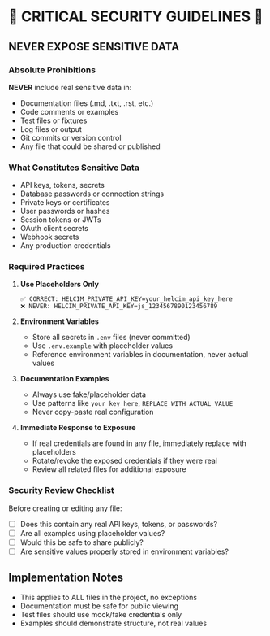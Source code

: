 # 🚨 CRITICAL SECURITY GUIDELINES 🚨

## NEVER EXPOSE SENSITIVE DATA

### Absolute Prohibitions

**NEVER** include real sensitive data in:
- Documentation files (.md, .txt, .rst, etc.)
- Code comments or examples
- Test files or fixtures
- Log files or output
- Git commits or version control
- Any file that could be shared or published

### What Constitutes Sensitive Data

- API keys, tokens, secrets
- Database passwords or connection strings
- Private keys or certificates
- User passwords or hashes
- Session tokens or JWTs
- OAuth client secrets
- Webhook secrets
- Any production credentials

### Required Practices

1. **Use Placeholders Only**
   ```
   ✅ CORRECT: HELCIM_PRIVATE_API_KEY=your_helcim_api_key_here
   ❌ NEVER: HELCIM_PRIVATE_API_KEY=js_1234567890123456789
   ```

2. **Environment Variables**
   - Store all secrets in `.env` files (never committed)
   - Use `.env.example` with placeholder values
   - Reference environment variables in documentation, never actual values

3. **Documentation Examples**
   - Always use fake/placeholder data
   - Use patterns like `your_key_here`, `REPLACE_WITH_ACTUAL_VALUE`
   - Never copy-paste real configuration

4. **Immediate Response to Exposure**
   - If real credentials are found in any file, immediately replace with placeholders
   - Rotate/revoke the exposed credentials if they were real
   - Review all related files for additional exposure

### Security Review Checklist

Before creating or editing any file:
- [ ] Does this contain any real API keys, tokens, or passwords?
- [ ] Are all examples using placeholder values?
- [ ] Would this be safe to share publicly?
- [ ] Are sensitive values properly stored in environment variables?

## Implementation Notes

- This applies to ALL files in the project, no exceptions
- Documentation must be safe for public viewing
- Test files should use mock/fake credentials only
- Examples should demonstrate structure, not real values
